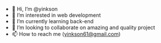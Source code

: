 - 👋 Hi, I’m @yinkson
- 👀 I’m interested in web development
- 🌱 I’m currently learning back-end
- 💞️ I’m looking to collaborate on amazing and quality project
- 📫 How to reach me (yinkson61@gmail.com)

<!---
yinkson/yinkson is a ✨ special ✨ repository because its `README.md` (this file) appears on your GitHub profile.
You can click the Preview link to take a look at your changes.
--->
